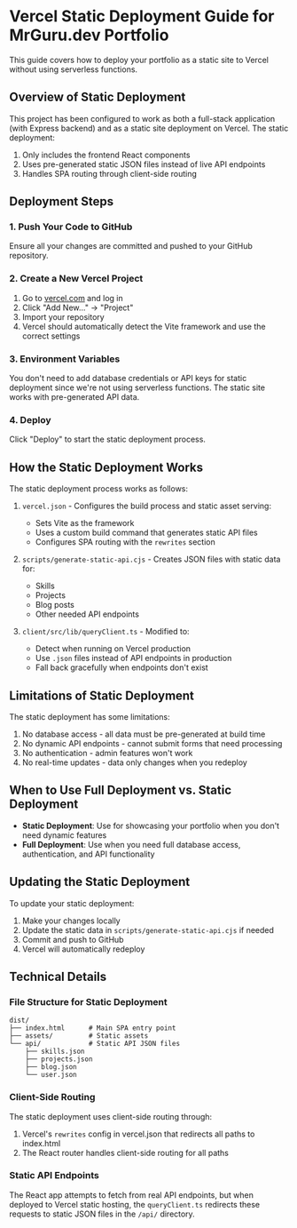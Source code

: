 # Vercel Static Deployment Guide for MrGuru.dev Portfolio

This guide covers how to deploy your portfolio as a static site to Vercel without using serverless functions.

## Overview of Static Deployment

This project has been configured to work as both a full-stack application (with Express backend) and as a static site deployment on Vercel. The static deployment:

1. Only includes the frontend React components
2. Uses pre-generated static JSON files instead of live API endpoints 
3. Handles SPA routing through client-side routing

## Deployment Steps

### 1. Push Your Code to GitHub

Ensure all your changes are committed and pushed to your GitHub repository.

### 2. Create a New Vercel Project

1. Go to [vercel.com](https://vercel.com) and log in
2. Click "Add New..." → "Project"
3. Import your repository
4. Vercel should automatically detect the Vite framework and use the correct settings

### 3. Environment Variables

You don't need to add database credentials or API keys for static deployment since we're not using serverless functions. The static site works with pre-generated API data.

### 4. Deploy

Click "Deploy" to start the static deployment process.

## How the Static Deployment Works

The static deployment process works as follows:

1. `vercel.json` - Configures the build process and static asset serving:
   - Sets Vite as the framework
   - Uses a custom build command that generates static API files
   - Configures SPA routing with the `rewrites` section

2. `scripts/generate-static-api.cjs` - Creates JSON files with static data for:
   - Skills
   - Projects
   - Blog posts
   - Other needed API endpoints

3. `client/src/lib/queryClient.ts` - Modified to:
   - Detect when running on Vercel production
   - Use `.json` files instead of API endpoints in production
   - Fall back gracefully when endpoints don't exist

## Limitations of Static Deployment

The static deployment has some limitations:

1. No database access - all data must be pre-generated at build time
2. No dynamic API endpoints - cannot submit forms that need processing
3. No authentication - admin features won't work
4. No real-time updates - data only changes when you redeploy

## When to Use Full Deployment vs. Static Deployment

- **Static Deployment**: Use for showcasing your portfolio when you don't need dynamic features
- **Full Deployment**: Use when you need full database access, authentication, and API functionality

## Updating the Static Deployment

To update your static deployment:

1. Make your changes locally
2. Update the static data in `scripts/generate-static-api.cjs` if needed
3. Commit and push to GitHub
4. Vercel will automatically redeploy

## Technical Details

### File Structure for Static Deployment

```
dist/
├── index.html      # Main SPA entry point
├── assets/         # Static assets
└── api/            # Static API JSON files
    ├── skills.json
    ├── projects.json
    ├── blog.json
    └── user.json
```

### Client-Side Routing

The static deployment uses client-side routing through:

1. Vercel's `rewrites` config in vercel.json that redirects all paths to index.html
2. The React router handles client-side routing for all paths

### Static API Endpoints

The React app attempts to fetch from real API endpoints, but when deployed to Vercel static hosting, the `queryClient.ts` redirects these requests to static JSON files in the `/api/` directory.